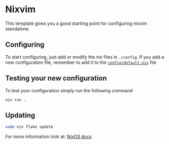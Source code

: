 # Nixvim

This template gives you a good starting point for configuring nixvim standalone.

## Configuring

To start configuring, just add or modify the nix files in `./config`.
If you add a new configuration file, remember to add it to the
[`config/default.nix`](./config/default.nix) file

## Testing your new configuration

To test your configuration simply run the following command

```
nix run .
```

## Updating

```bash
sudo nix flake update
```

For more information look at: [NixOS docs](https://nixos.wiki/wiki/flakes)
